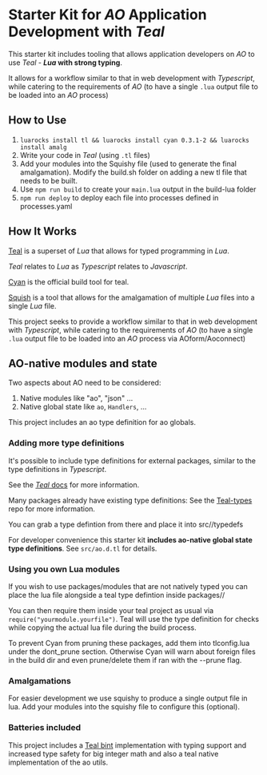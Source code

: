 # Starter Kit for _AO_ Application Development with _Teal_

This starter kit includes tooling that allows application developers on _AO_ to use _Teal_ - **_Lua_ with strong typing**.

It allows for a workflow similar to that in web development with _Typescript_, while catering to the requirements of _AO_ (to have a single `.lua` output file to be loaded into an _AO_ process)

## How to Use

1. `luarocks install tl && luarocks install cyan 0.3.1-2 && luarocks install amalg`
2. Write your code in _Teal_ (using `.tl` files)
3. Add your modules into the Squishy file (used to generate the final amalgamation). Modify the build.sh folder on adding a new tl file that needs to be built.
4. Use `npm run build` to create your `main.lua` output in the build-lua folder
5. `npm run deploy` to deploy each file into processes defined in processes.yaml

## How It Works

[Teal](https://github.com/teal-language/tl) is a superset of _Lua_ that allows for typed programming in _Lua_.

_Teal_ relates to _Lua_ as _Typescript_ relates to _Javascript_.

[Cyan](https://github.com/teal-language/cyan) is the official build tool for teal.

[Squish](https://github.com/LuaDist/squish) is a tool that allows for the amalgamation of multiple _Lua_ files into a single _Lua_ file.

This project seeks to provide a workflow similar to that in web development with _Typescript_, while catering to the requirements of _AO_ (to have a single `.lua` output file to be loaded into an _AO_ process via AOform/Aoconnect)

## AO-native modules and state

Two aspects about AO need to be considered:

1. Native modules like "ao", "json" ...
2. Native global state like `ao`, `Handlers`, ...

This project includes an ao type definition for ao globals.

### Adding more type definitions

It's possible to include type definitions for external packages, similar to the type definitions in _Typescript_.

See the [_Teal_ docs](https://github.com/teal-language/tl?tab=readme-ov-file) for more information.

Many packages already have existing type definitions: See the [Teal-types](https://github.com/teal-language/teal-types/) repo for more information.

You can grab a type defintion from there and place it into src/<your project>/typedefs

For developer convenience this starter kit **includes ao-native global state type definitions**. See `src/ao.d.tl` for details.

### Using you own Lua modules

If you wish to use packages/modules that are not natively typed you can place the lua file alongside a teal type defintion inside packages/<package name>/

You can then require them inside your teal project as usual via `require("yourmodule.yourfile")`. Teal will use the type definition for checks while copying the actual lua file during the build process.

To prevent Cyan from pruning these packages, add them into tlconfig.lua under the dont_prune section. Otherwise Cyan will warn about foreign files in the build dir and even prune/delete them if ran with the --prune flag.

### Amalgamations

For easier development we use squishy to produce a single output file in lua. Add your modules into the squishy file to configure this (optional).

### Batteries included

This project includes a [Teal bint](https://github.com/AutonomousResearch/teal-bint) implementation with typing support and increased type safety for big integer math and also a teal native implementation of the ao utils.
